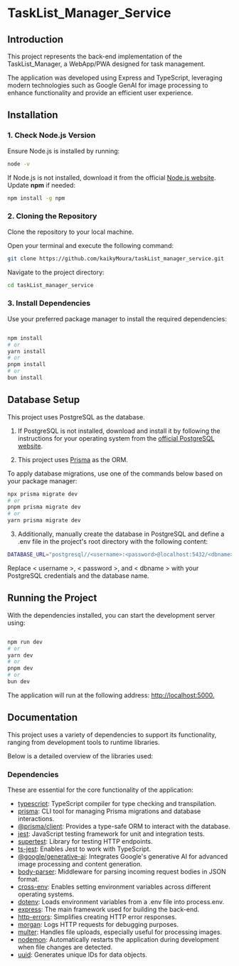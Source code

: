 # TaskList_Manager_Service #


## Introduction
This project represents the back-end implementation of the TaskList_Manager, a WebApp/PWA designed for task management.

The application was developed using Express and TypeScript, leveraging modern technologies such as Google GenAI for image processing to enhance functionality and provide an efficient user experience.


## Installation

### 1. Check Node.js Version

Ensure Node.js is installed by running:

``` bash    
node -v
```
If Node.js is not installed, download it from the official [Node.js website](https://nodejs.org/pt). Update **npm** if needed:
    
``` bash
npm install -g npm
```

### 2. Cloning the Repository

Clone the repository to your local machine. 

Open your terminal and execute the following command:

```bash
git clone https://github.com/kaikyMoura/taskList_manager_service.git
```

Navigate to the project directory:

```bash
cd taskList_manager_service
```

### 3. Install Dependencies

Use your preferred package manager to install the required dependencies:

```bash

npm install
# or
yarn install
# or
pnpm install
# or
bun install

```


## Database Setup
This project uses PostgreSQL as the database.

1. If PostgreSQL is not installed, download and install it by following the instructions for your operating system from the 
[official PostgreSQL website](https://www.postgresql.org/download/).

2. This project uses [Prisma](https://www.prisma.io/) as the ORM.

To apply database migrations, use one of the commands below based on your package manager:

  ```bash
  npx prisma migrate dev
  # or
  pnpm prisma migrate dev
  # or
  yarn prisma migrate dev
  ```

3. Additionally, manually create the database in PostgreSQL and define a .env file in the project's root directory with the following content:

  ```bash
  DATABASE_URL="postgresql//<username>:<password>@localhost:5432/<dbname>
  ```
Replace < username >, < password >, and < dbname > with your PostgreSQL credentials and the database name.


## Running the Project

With the dependencies installed, you can start the development server using:

```bash

npm run dev
# or
yarn dev
# or
pnpm dev
# or
bun dev

```

The application will run at the following address: [http://localhost:5000.](http://localhost:5000)


## Documentation

This project uses a variety of dependencies to support its functionality, ranging from development tools to runtime libraries. 

Below is a detailed overview of the libraries used:

### Dependencies

These are essential for the core functionality of the application:

- [typescript](https://www.typescriptlang.org): TypeScript compiler for type checking and transpilation.
- [prisma](https://www.prisma.io): CLI tool for managing Prisma migrations and database interactions.
- [@prisma/client](https://www.prisma.io/docs/orm/prisma-client): Provides a type-safe ORM to interact with the database.
- [jest](https://jestjs.io): JavaScript testing framework for unit and integration tests.
- [supertest](https://www.npmjs.com/package/supertest): Library for testing HTTP endpoints.
- [ts-jest](https://www.npmjs.com/package/ts-jest): Enables Jest to work with TypeScript.
- [@google/generative-ai](https://www.npmjs.com/package/@google/generative-ai): Integrates Google's generative AI for advanced image processing and content generation.
- [body-parser](https://www.npmjs.com/package/body-parser): Middleware for parsing incoming request bodies in JSON format.
- [cross-env](https://www.npmjs.com/package/cross-env): Enables setting environment variables across different operating systems.
- [dotenv](https://www.npmjs.com/package/dotenv): Loads environment variables from a .env file into process.env.
- [express](https://expressjs.com): The main framework used for building the back-end.
- [http-errors](https://www.npmjs.com/package/http-errors): Simplifies creating HTTP error responses.
- [morgan](https://www.npmjs.com/package/morgan): Logs HTTP requests for debugging purposes.
- [multer](https://www.npmjs.com/package/multer): Handles file uploads, especially useful for processing images.
- [nodemon](https://www.npmjs.com/package/nodemon): Automatically restarts the application during development when file changes are detected.
- [uuid](https://www.npmjs.com/package/uuid): Generates unique IDs for data objects.
